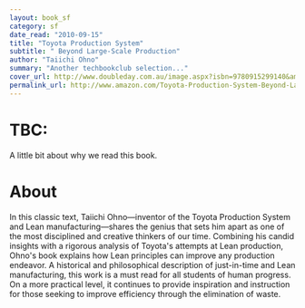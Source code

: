 ```yaml
---
layout: book_sf
category: sf
date_read: "2010-09-15"
title: "Toyota Production System"
subtitle: " Beyond Large-Scale Production"
author: "Taiichi Ohno"
summary: "Another techbookclub selection..."
cover_url: http://www.doubleday.com.au/image.aspx?isbn=9780915299140&amp;size=L
permalink_url: http://www.amazon.com/Toyota-Production-System-Beyond-Large-Scale/dp/0915299143/
---
```


# TBC:
A little bit about why we read this book.

# About
In this classic text, Taiichi Ohno—inventor of the Toyota Production System and Lean manufacturing—shares the genius that sets him apart as one of the most disciplined and creative thinkers of our time. Combining his candid insights with a rigorous analysis of Toyota's attempts at Lean production, Ohno's book explains how Lean principles can improve any production endeavor. A historical and philosophical description of just-in-time and Lean manufacturing, this work is a must read for all students of human progress. On a more practical level, it continues to provide inspiration and instruction for those seeking to improve efficiency through the elimination of waste.
